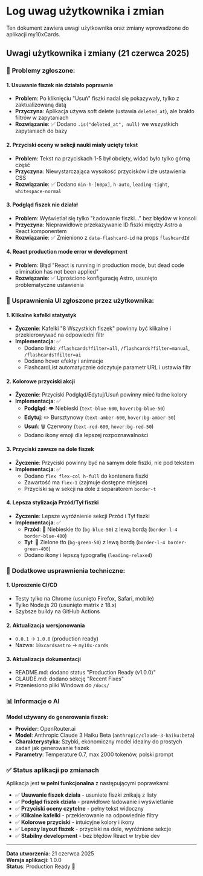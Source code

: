 # Log uwag użytkownika i zmian

Ten dokument zawiera uwagi użytkownika oraz zmiany wprowadzone do aplikacji my10xCards.

## Uwagi użytkownika i zmiany (21 czerwca 2025)

### 🔧 **Problemy zgłoszone:**

#### 1. **Usuwanie fiszek nie działało poprawnie**
- **Problem**: Po kliknięciu "Usuń" fiszki nadal się pokazywały, tylko z zaktualizowaną datą
- **Przyczyna**: Aplikacja używa soft delete (ustawia `deleted_at`), ale brakło filtrów w zapytaniach
- **Rozwiązanie**: ✅ Dodano `.is("deleted_at", null)` we wszystkich zapytaniach do bazy

#### 2. **Przyciski oceny w sekcji nauki miały ucięty tekst**
- **Problem**: Tekst na przyciskach 1-5 był obcięty, widać było tylko górną część
- **Przyczyna**: Niewystarczająca wysokość przycisków i złe ustawienia CSS
- **Rozwiązanie**: ✅ Dodano `min-h-[60px]`, `h-auto`, `leading-tight`, `whitespace-normal`

#### 3. **Podgląd fiszek nie działał**
- **Problem**: Wyświetlał się tylko "Ładowanie fiszki..." bez błędów w konsoli
- **Przyczyna**: Nieprawidłowe przekazywanie ID fiszki między Astro a React komponentem
- **Rozwiązanie**: ✅ Zmieniono z `data-flashcard-id` na props `flashcardId`

#### 4. **React production mode error w development**
- **Problem**: Błąd "React is running in production mode, but dead code elimination has not been applied"
- **Rozwiązanie**: ✅ Uprościono konfigurację Astro, usunięto problematyczne ustawienia

### 🎨 **Usprawnienia UI zgłoszone przez użytkownika:**

#### 1. **Klikalne kafelki statystyk**
- **Życzenie**: Kafelki "8 Wszystkich fiszek" powinny być klikalne i przekierowywać na odpowiedni filtr
- **Implementacja**: ✅ 
  - Dodano linki: `/flashcards?filter=all`, `/flashcards?filter=manual`, `/flashcards?filter=ai`
  - Dodano hover efekty i animacje
  - FlashcardList automatycznie odczytuje parametr URL i ustawia filtr

#### 2. **Kolorowe przyciski akcji**
- **Życzenie**: Przyciski Podgląd/Edytuj/Usuń powinny mieć ładne kolory
- **Implementacja**: ✅
  - **Podgląd**: 👁️ Niebieski (`text-blue-600`, `hover:bg-blue-50`)
  - **Edytuj**: ✏️ Bursztynowy (`text-amber-600`, `hover:bg-amber-50`)
  - **Usuń**: 🗑️ Czerwony (`text-red-600`, `hover:bg-red-50`)
  - Dodano ikony emoji dla lepszej rozpoznawalności

#### 3. **Przyciski zawsze na dole fiszek**
- **Życzenie**: Przyciski powinny być na samym dole fiszki, nie pod tekstem
- **Implementacja**: ✅
  - Dodano `flex flex-col h-full` do kontenera fiszki
  - Zawartość ma `flex-1` (zajmuje dostępne miejsce)
  - Przyciski są w sekcji na dole z separatorem `border-t`

#### 4. **Lepsza stylizacja Przód/Tył fiszki**
- **Życzenie**: Lepsze wyróżnienie sekcji Przód i Tył fiszki
- **Implementacja**: ✅
  - **Przód**: 📄 Niebieskie tło (`bg-blue-50`) z lewą bordą (`border-l-4 border-blue-400`)
  - **Tył**: 📝 Zielone tło (`bg-green-50`) z lewą bordą (`border-l-4 border-green-400`)
  - Dodano ikony i lepszą typografię (`leading-relaxed`)

### 🔧 **Dodatkowe usprawnienia techniczne:**

#### 1. **Uproszenie CI/CD**
- Testy tylko na Chrome (usunięto Firefox, Safari, mobile)
- Tylko Node.js 20 (usunięto matrix z 18.x)
- Szybsze buildy na GitHub Actions

#### 2. **Aktualizacja wersjonowania**
- `0.0.1` → `1.0.0` (production ready)
- Nazwa: `10xcardsastro` → `my10x-cards`

#### 3. **Aktualizacja dokumentacji**
- README.md: dodano status "Production Ready (v1.0.0)"
- CLAUDE.md: dodano sekcję "Recent Fixes"
- Przeniesiono pliki Windows do `/docs/`

### 📊 **Informacje o AI**

**Model używany do generowania fiszek:**
- **Provider**: OpenRouter.ai
- **Model**: Anthropic Claude 3 Haiku Beta (`anthropic/claude-3-haiku:beta`)
- **Charakterystyka**: Szybki, ekonomiczny model idealny do prostych zadań jak generowanie fiszek
- **Parametry**: Temperature 0.7, max 2000 tokenów, polski prompt

### ✅ **Status aplikacji po zmianach**

Aplikacja jest **w pełni funkcjonalna** z następującymi poprawkami:

- ✅ **Usuwanie fiszek działa** - usuniete fiszki znikają z listy
- ✅ **Podgląd fiszek działa** - prawidłowe ładowanie i wyświetlanie
- ✅ **Przyciski oceny czytelne** - pełny tekst widoczny
- ✅ **Klikalne kafelki** - przekierowanie na odpowiednie filtry
- ✅ **Kolorowe przyciski** - intuicyjne kolory i ikony
- ✅ **Lepszy layout fiszek** - przyciski na dole, wyróżnione sekcje
- ✅ **Stabilny development** - bez błędów React w trybie dev

---

**Data utworzenia**: 21 czerwca 2025  
**Wersja aplikacji**: 1.0.0  
**Status**: Production Ready 🚀